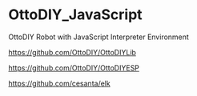 # OttoDIY_JavaScript
OttoDIY Robot with JavaScript Interpreter Environment 

https://github.com/OttoDIY/OttoDIYLib

https://github.com/OttoDIY/OttoDIYESP

https://github.com/cesanta/elk


